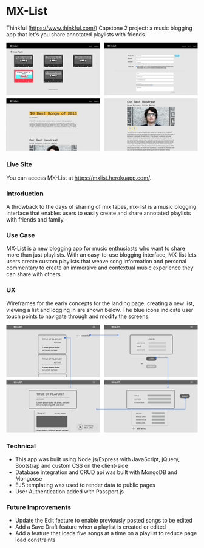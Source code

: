 # MX-List

Thinkful (https://www.thinkful.com/) Capstone 2 project: a music blogging app that let's you share annotated playlists with friends. 

![Alt text](/public/assets/images/finalScreens.png "Final Screens")

### Live Site

You can access MX-List at https://mxlist.herokuapp.com/.

### Introduction

A throwback to the days of sharing of mix tapes, mx-list is a music blogging interface that enables users to easily create and share annotated playlists with friends and family. 

### Use Case

MX-List is a new blogging app for music enthusiasts who want to share more than just playlists. With an easy-to-use blogging interface, MX-list lets users create custom playlists that weave song information and personal commentary to create an immersive and contextual music experience they can share with others. 

### UX

Wireframes for the early concepts for the landing page, creating a new list, viewing a list and logging in are shown below. The blue icons indicate user touch points to navigate through and modify the screens.

![Alt text](/public/assets/images/wireframes.png "Final Screens")

### Technical

- This app was built using Node.js/Express with JavaScript, jQuery, Bootstrap and custom CSS on the client-side
- Database integration and CRUD api was built with MongoDB and Mongoose
- EJS templating was used to render data to public pages
- User Authentication added with Passport.js

### Future Improvements

- Update the Edit feature to enable previously posted songs to be edited
- Add a Save Draft feature when a playlist is created or edited
- Add a feature that loads five songs at a time on a playlist to reduce page load constraints
